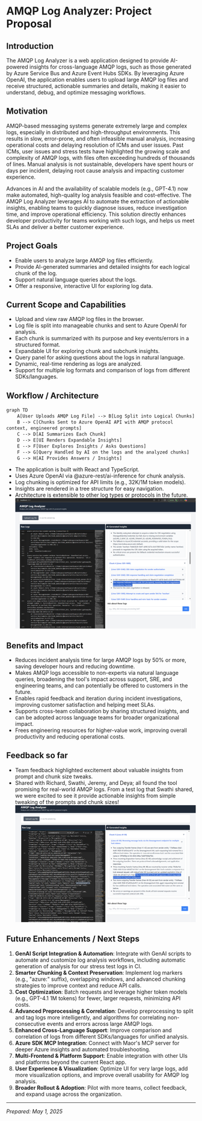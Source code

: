 # AMQP Log Analyzer: Project Proposal

## Introduction

The AMQP Log Analyzer is a web application designed to provide AI-powered insights for cross-language AMQP logs, such as those generated by Azure Service Bus and Azure Event Hubs SDKs. By leveraging Azure OpenAI, the application enables users to upload large AMQP log files and receive structured, actionable summaries and details, making it easier to understand, debug, and optimize messaging workflows.

## Motivation

AMQP-based messaging systems generate extremely large and complex logs, especially in distributed and high-throughput environments. This results in slow, error-prone, and often infeasible manual analysis, increasing operational costs and delaying resolution of ICMs and user issues. Past ICMs, user issues and stress tests have highlighted the growing scale and complexity of AMQP logs, with files often exceeding hundreds of thousands of lines. Manual analysis is not sustainable, developers have spent hours or days per incident, delaying root cause analysis and impacting customer experience. 

Advances in AI and the availability of scalable models (e.g., GPT-4.1) now make automated, high-quality log analysis feasible and cost-effective. The AMQP Log Analyzer leverages AI to automate the extraction of actionable insights, enabling teams to quickly diagnose issues, reduce investigation time, and improve operational efficiency. This solution directly enhances developer productivity for teams working with such logs, and helps us meet SLAs and deliver a better customer experience.

## Project Goals

- Enable users to analyze large AMQP log files efficiently.
- Provide AI-generated summaries and detailed insights for each logical chunk of the log.
- Support natural language queries about the logs.
- Offer a responsive, interactive UI for exploring log data.

## Current Scope and Capabilities

- Upload and view raw AMQP log files in the browser.
- Log file is split into manageable chunks and sent to Azure OpenAI for analysis.
- Each chunk is summarized with its purpose and key events/errors in a structured format.
- Expandable UI for exploring chunk and subchunk insights.
- Query panel for asking questions about the logs in natural language.
- Dynamic, real-time rendering as logs are analyzed.
- Support for multiple log formats and comparison of logs from different SDKs/languages.

## Workflow / Architecture

```mermaid
graph TD
    A[User Uploads AMQP Log File] --> B[Log Split into Logical Chunks]
    B --> C[Chunks Sent to Azure OpenAI API with AMQP protocol context, engineered prompts]
    C --> D[AI Summarizes Each Chunk]
    D --> E[UI Renders Expandable Insights]
    E --> F[User Explores Insights / Asks Questions]
    F --> G[Query Handled by AI on the logs and the analyzed chunks]
    G --> H[AI Provides Answers / Insights]
```

- The application is built with React and TypeScript.
- Uses Azure OpenAI via @azure-rest/ai-inference for chunk analysis.
- Log chunking is optimized for API limits (e.g., 32K/1M token models).
- Insights are rendered in a tree structure for easy navigation.
- Architecture is extensible to other log types or protocols in the future.
  ![alt text](image-1.png)

## Benefits and Impact

- Reduces incident analysis time for large AMQP logs by 50% or more, saving developer hours and reducing downtime.
- Makes AMQP logs accessible to non-experts via natural language queries, broadening the tool's impact across support, SRE, and engineering teams, and can potentially be offered to customers in the future.
- Enables rapid feedback and iteration during incident investigations, improving customer satisfaction and helping meet SLAs.
- Supports cross-team collaboration by sharing structured insights, and can be adopted across language teams for broader organizational impact.
- Frees engineering resources for higher-value work, improving overall productivity and reducing operational costs.

## Feedback so far

- Team feedback highlighted excitement about valuable insights from prompt and chunk size tweaks.
- Shared with Richard, Swathi, Jeremy, and Deya; all found the tool promising for real-world AMQP logs. From a test log that Swathi shared, we were excited to see it provide actionable insights from simple tweaking of the prompts and chunk sizes!
  ![alt text](image.png)

## Future Enhancements / Next Steps

1. **GenAI Script Integration & Automation**: Integrate with GenAI scripts to automate and customize log analysis workflows, including automatic generation of analysis for our stress test logs in CI.
2. **Smarter Chunking & Context Preservation**: Implement log markers (e.g., "azure:" suffix), overlapping windows, and advanced chunking strategies to improve context and reduce API calls.
3. **Cost Optimization**: Batch requests and leverage higher token models (e.g., GPT-4.1 1M tokens) for fewer, larger requests, minimizing API costs.
4. **Advanced Preprocessing & Correlation**: Develop preprocessing to split and tag logs more intelligently, and algorithms for correlating non-consecutive events and errors across large AMQP logs.
5. **Enhanced Cross-Language Support**: Improve comparison and correlation of logs from different SDKs/languages for unified analysis.
6. **Azure SDK MCP Integration**: Connect with Maor's MCP server for deeper Azure insights and automated troubleshooting.
7. **Multi-Frontend & Platform Support**: Enable integration with other UIs and platforms beyond the current React app.
8. **User Experience & Visualization**: Optimize UI for very large logs, add more visualization options, and improve overall usability for AMQP log analysis.
9. **Broader Rollout & Adoption**: Pilot with more teams, collect feedback, and expand usage across the organization.

---

_Prepared: May 1, 2025_
